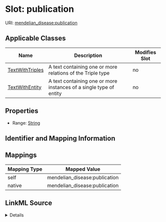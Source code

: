 

# Slot: publication

URI: [mendelian_disease:publication](http://w3id.org/ontogpt/mendelian_disease/publication)



<!-- no inheritance hierarchy -->





## Applicable Classes

| Name | Description | Modifies Slot |
| --- | --- | --- |
| [TextWithTriples](TextWithTriples.md) | A text containing one or more relations of the Triple type |  no  |
| [TextWithEntity](TextWithEntity.md) | A text containing one or more instances of a single type of entity |  no  |







## Properties

* Range: [String](String.md)





## Identifier and Mapping Information








## Mappings

| Mapping Type | Mapped Value |
| ---  | ---  |
| self | mendelian_disease:publication |
| native | mendelian_disease:publication |




## LinkML Source

<details>
```yaml
name: publication
alias: publication
domain_of:
- TextWithTriples
- TextWithEntity
range: string

```
</details>